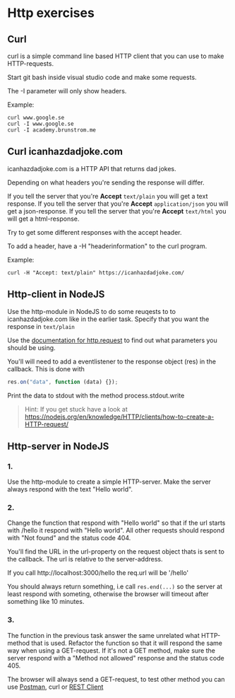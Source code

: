 # Http exercises

## Curl

curl is a simple command line based HTTP client that you can use to make HTTP-requests.

Start git bash inside visual studio code and make some requests.

The -I parameter will only show headers.

Example:

```
curl www.google.se
curl -I www.google.se
curl -I academy.brunstrom.me
```

## Curl icanhazdadjoke.com

icanhazdadjoke.com is a HTTP API that returns dad jokes.

Depending on what headers you're sending the response will differ.

If you tell the server that you're **Accept** `text/plain` you will get a text response.
If you tell the server that you're **Accept** `application/json` you will get a json-response.
If you tell the server that you're **Accept** `text/html` you will get a html-response.

Try to get some different responses with the accept header.

To add a header, have a -H "headerinformation" to the curl program.

Example:

```http
curl -H "Accept: text/plain" https://icanhazdadjoke.com/
```

## Http-client in NodeJS

Use the http-module in NodeJS to do some reuqests to to icanhazdadjoke.com like in the earlier task. Specify that you want the response in `text/plain`

Use the [documentation for http.request](https://nodejs.org/dist/latest-v14.x/docs/api/http.html#http_http_request_options_callback) to find out what parameters you should be using.

You'll will need to add a eventlistener to the response object (res) in the callback. This is done with

```javascript
res.on("data", function (data) {});
```

Print the data to stdout with the method process.stdout.write

> Hint: If you get stuck have a look at https://nodejs.org/en/knowledge/HTTP/clients/how-to-create-a-HTTP-request/

## Http-server in NodeJS

### 1.

Use the http-module to create a simple HTTP-server. Make the server always respond with the text "Hello world".

### 2.

Change the function that respond with "Hello world" so that if the url starts with /hello it respond with "Hello world". All other requests should respond with "Not found" and the status code 404.

You'll find the URL in the url-property on the request object thats is sent to the callback. The url is relative to the server-address.

If you call http://localhost:3000/hello the req.url will be '/hello'

You should always return something, i.e call `res.end(...)` so the server at least respond with someting, otherwise the browser will timeout after something like 10 minutes.

### 3.

The function in the previous task answer the same unrelated what HTTP-method that is used. Refactor the function so that it will respond the same way when using a GET-request. If it's not a GET method, make sure the server respond with a "Method not allowed" response and the status code 405.

The browser will always send a GET-request, to test other method you can use [Postman](https://www.postman.com/downloads/), curl or [REST Client](https://marketplace.visualstudio.com/items?itemName=humao.rest-client)
